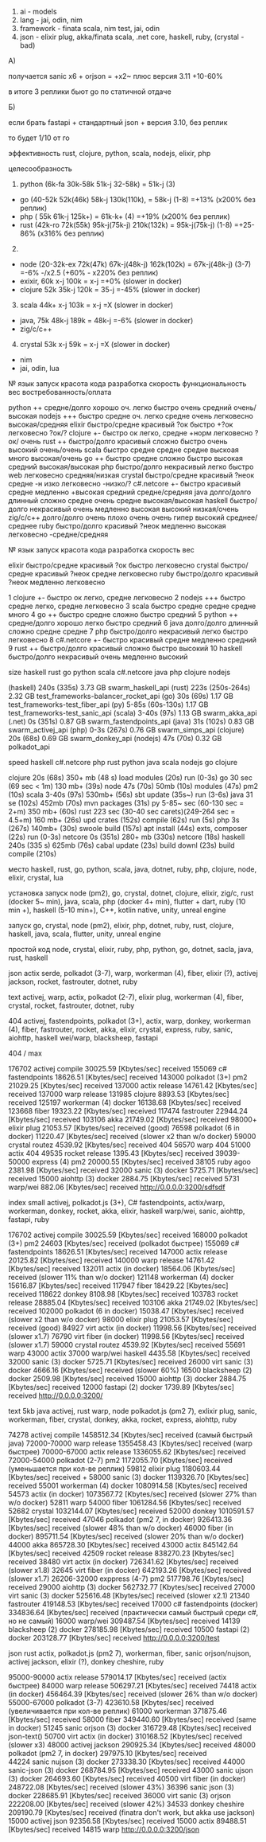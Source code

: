1) ai - models
2) lang - jai, odin, nim
3) framework - finata scala, nim test, jai, odin
4) json - elixir plug, akka/finata scala, .net core, haskell, ruby, (crystal - bad)



A)

получается sanic x6 + orjson = +x2~
плюс версия 3.11 +10-60%

в итоге 3 реплики бьют go по статичной отдаче

Б)

если брать fastapi + стандартный json + версия 3.10, без реплик

то будет 1/10 от го


эффективность
rust, clojure, python, scala, nodejs, elixir, php

целесообразность

1) python   (6k-fa       30k-58k            51k-j      32-58k)     =       51k-j  (3)
 - go       (40-52k      52k(46k)           58k-j   130k(110k),   =       58k-j  (1-8)    =+13%    (x200% без реплик)
 - php      (                55k            61k-j        125k+)   =       61k-k+ (4)      =+19%    (x200% без реплик)
 - rust     (42k-ro      72k(55k)     95k-j(75k-j)  210k(132k)    = 95k-j(75k-j) (1-8)    =+25-86% (x316% без реплик)
2) 
 - node     (20-32k-ex   72k(47k)     67k-j(48k-j)  162k(102k)    = 67k-j(48k-j)  (3-7)   =-6% -/x2.5 (+60% - x220% без реплик)
 - exixir,                   60k              x-j        100k     =         x-j           =+0%  (slower in docker)
 - clojure                   52k            35k-j        120k     =        35-j           =-45% (slower in docker)
3) scala                     44k+             x-j        103k     =         x-j           =X    (slower in docker)
 - java,                     75k            48k-j        189k     =       48k-j           =-6%  (slower in docker)
 - zig/c/c++
4) crystal                   53k              x-j         59k     =         x-j           =X    (slower in docker)
 - nim
 - jai, odin, lua 


№ язык          запуск         красота кода    разработка  скорость  функциональность  вес           востребованность/оплата

python ++       средне/долго   хорошо          оч. легко   быстро    очень             средний       очень/высокая
nodejs +++      быстро         средне          оч. легко   средне    очень             легковесно    высокая/средняя
elixir          быстро/средне  красивый        ?ок         быстро    +?ок              легковесно    ?ок/?
clojure +-      быстро         ок              легко,      средне    +норм             легковесно    ?ок/  очень
rust ++         быстро/долго   красивый        сложно      быстро    очень             высокий       очень/очень
scala           быстро         средне          средне      средне    выскоая           много         высокая/очень
go ++           быстро         средне          сложно      быстро    высокая           средний       высокая/высокая
php             быстро/долго   некрасивый      легко       быстро    web               легковесно    средняя/низкая
crystal         быстро/средне  красивый        ?неок       средне    -н изко            легковесно    -низко/?
c#.netcore +-   быстро         красивый        средне      медленно  +высокая          средний       средне/средняя
java            долго/долго    длинный         сложно      средне    очень             средне        высокая/высокая
haskell         быстро/долго   некрасивый      очень       медленно  высокая           высокий       низкая/очень
zig/c/c++       долго/долго    очень плохо     очень       очень     гипер             высокий       среднее/среднее
ruby            быстро/долго   красивый        ?неок       медленно  высокая           легковесно    -средне/средняя

№ язык          запуск         красота кода      разработка  скорость  вес

elixir          быстро/средне  красивый          ?ок         быстро    легковесно
crystal         быстро/средне  красивый          ?неок       средне    легковесно
ruby            быстро/долго   красивый          ?неок       медленно  легковесно

1 clojure +-    быстро         ок                легко,      средне    легковесно
2 nodejs +++    быстро         средне            легко,      средне    легковесно
3 scala         быстро         средне            средне      средне    много
4 go ++         быстро         средне            сложно      быстро    средний
5 python ++     средне/долго   хорошо            легко       быстро    средний
6 java          долго/долго    длинный           сложно      средне    средне
7 php           быстро/долго   некрасивый        легко       быстро    легковесно
8 c#.netcore +- быстро         красивый          средне      медленно  средний
9 rust ++       быстро/долго   красивый          сложно      быстро    высокий
10 haskell      быстро/долго   некрасивый        очень       медленно  высокий

size 
haskell rust go python scala c#.netcore java php clojure nodejs

(haskell) 240s  (335s)      3.73 GB swarm_haskell_api
(rust)    223s  (250s-264s) 2.32 GB test_frameworks-balancer_rocket_api
(go)      30s   (69s)       1.17 GB test_frameworks-test_fiber_api
(py)      5-85s (60s-130s)  1.17 GB test_frameworks-test_sanic_api
(scala)   3-40s (97s)       1.13 GB swarm_akka_api
(.net)    0s    (351s)      0.87 GB swarm_fastendpoints_api
(java)    31s   (102s)      0.83 GB swarm_activej_api
(php)     0-3s  (267s)      0.76 GB swarm_simps_api
(clojure) 20s   (68s)       0.69 GB swarm_donkey_api
(nodejs)      47s   (70s)       0.32 GB polkadot_api

speed
haskell c#.netcore php rust python java scala nodejs go clojure

clojure 20s (68s) 350+ mb (48 s) load modules (20s) run (0-3s)
go   30 sec                    (69 sec     < 1m)      130 mb+ (39s)
node 47s                       (70s)                  50mb (10s) modules (47s) pm2 (10s)
scala 3-40s (97s)  530mb+ (56s) sbt update (35s~) run (3-6s)
java 31 se (102s) 452mb (70s) mvn packages (31s)
py   5-85~ sec                 (60-130 sec = 2+m)     350 mb+ (60s)
rust 223 sec (30-40 sec carets)(249-264 sec    = 4.5+m)   160 mb+ (26s) upd crates (152s) compile (62s) run (5s)
php  3s (267s)  140mb+ (30s) swoole build (157s) apt install (44s) exts, composer (22s) run (0-3s)
netcore 0s (351s)  280+ mb (330s) netcore (18s) 
haskell 240s (335 s) 625mb (76s) cabal update (23s) build downl (23s) build compile (210s)

место
haskell, rust, go, python, scala, java, dotnet, ruby, php, clojure, node, elixir, crystal, lua

установка запуск
node (pm2), go, crystal, dotnet, clojure, elixir, zig/c, rust (docker 5~ min), java, scala, php (docker 4+ min), flutter + dart, ruby (10 min +), haskell (5-10 min+), C++, kotlin native, unity, unreal engine

запуск
go, crystal, node (pm2), elixir, php, dotnet, ruby, rust, clojure, haskell, java, scala, flutter, unity, unreal engine

простой код
node, crystal, elixir, ruby, php, python, go, dotnet, sacla, java, rust, haskell

json
actix serde, polkadot (3-7), warp, workerman (4), fiber, elixir (?), activej jackson, rocket, fastrouter, dotnet, ruby

text
activej, warp, actix, polkadot (2-7), elixir plug, workerman (4), fiber, crystal, rocket, fastrouter, dotnet, ruby

404
activej, fastendpoints, polkadot (3+), actix, warp, donkey, workerman (4), fiber, fastrouter, rocket, akka, elixir, crystal, express, ruby, sanic, aiohttp, haskell wei/warp, blacksheep, fastapi




404 / max

176702 activej compile       30025.59 [Kbytes/sec] received
155069 c# fastendpoints      18626.51 [Kbytes/sec] received
143000 polkadot (3+) pm2     21029.25 [Kbytes/sec] received
137000 actix release         14761.42 [Kbytes/sec] received
137000 warp release
131985 clojure               8893.53 [Kbytes/sec] received
125197 workerman (4) docker  16138.68 [Kbytes/sec] received
123668 fiber                 19323.22 [Kbytes/sec] received
117474 fastrouter            22944.24 [Kbytes/sec] received
103106 akka                  21749.02 [Kbytes/sec] received
98000+ elixir plug              21053.57 [Kbytes/sec] received (good)
76598 polkadot (6 in docker)    11220.47 [Kbytes/sec] received (slower x2 than w/o docker)
59000 crystal routez         4539.92 [Kbytes/sec] received
404 56570 warp
404 51000 actix
404 49535 rocket release     1395.43 [Kbytes/sec] received
39039-50000 express (4) pm2  20000.55 [Kbytes/sec] received
38105 ruby agoo              2381.98 [Kbytes/sec] received
32000 sanic (3) docker       5725.71 [Kbytes/sec] received
15000 aiohttp (3) docker     2884.75 [Kbytes/sec] received
5731 warp/wei                882.06 [Kbytes/sec] received
http://0.0.0.0:3200/sdfsdf

index small
activej, polkadot.js (3+), C# fastendpoints, actix/warp, workerman, donkey, rocket, akka, elixir, haskell warp/wei, sanic, aiohttp, fastapi, ruby

176702 activej compile          30025.59 [Kbytes/sec] received
168000 polkadot (3+) pm2        24603    [Kbytes/sec] received (polkadot быстрее)
155069 c# fastendpoints         18626.51 [Kbytes/sec] received
147000 actix release            20125.82 [Kbytes/sec] received
140000 warp release             14761.42 [Kbytes/sec] received
132011 actix (in docker)        18564.06 [Kbytes/sec] received (slower 11% than w/o docker)
121148 workerman (4) docker     15616.87 [Kbytes/sec] received
117947 fiber                    18429.22 [Kbytes/sec] received
118622 donkey                   8108.98 [Kbytes/sec] received
103783 rocket release           28885.04 [Kbytes/sec] received
103106 akka                     21749.02 [Kbytes/sec] received
102000 polkadot (6 in docker)   15038.47 [Kbytes/sec] received (slower x2 than w/o docker)
98000 elixir plug               21053.57 [Kbytes/sec] received (good)
84927 virt actix (in docker)    11998.56 [Kbytes/sec] received (slower x1.7)
76790 virt fiber (in docker)    11998.56 [Kbytes/sec] received (slower x1.7)
59000 crystal routez            4539.92 [Kbytes/sec] received
55691 warp
43000 actix
37000 warp/wei haskell          4435.58 [Kbytes/sec] received
32000 sanic (3) docker          5725.71 [Kbytes/sec] received
26000 virt sanic (3) docker     4666.16 [Kbytes/sec] received (slower 60%)
16500 blacksheep (2) docker     2509.98 [Kbytes/sec] received
15000 aiohttp (3) docker        2884.75 [Kbytes/sec] received
12000 fastapi (2) docker        1739.89 [Kbytes/sec] received
http://0.0.0.0:3200/     


text 5kb
java activej, rust warp, node polkadot.js (pm2 7), exlixir plug, sanic, workerman, fiber, crystal, donkey, akka, rocket, express, aiohttp, ruby

74278 activej compile           1458512.34 [Kbytes/sec] received (самый быстрый java)
72000-70000 warp release        1355458.43 [Kbytes/sec] received (warp быстрее)
70000-67000 actix release       1336055.62 [Kbytes/sec] received
72000-54000 polkadot (2-7) pm2  1172055.70 [Kbytes/sec] received (уменьшается при кол-ве реплик)
59812 elixir plug               1180603.44 [Kbytes/sec] received +
58000 sanic (3) docker          1139326.70 [Kbytes/sec] received
55001 workerman (4) docker      1080914.58 [Kbytes/sec] received
54573 actix (in docker)         1073567.72 [Kbytes/sec] received (slower 27% than w/o docker)
52811 warp
54000 fiber                     1061284.56 [Kbytes/sec] received
52682 crystal                   1032144.07 [Kbytes/sec] received
52000 donkey                        1010591.57 [Kbytes/sec] received
47046 polkadot (pm2 7, in docker)   926413.36 [Kbytes/sec] received (slower 48% than w/o docker)
46000 fiber (in docker)             895711.54 [Kbytes/sec] received (slower 20% than w/o docker)
44000 akka                          865728.30 [Kbytes/sec] received
43000 actix                     845142.64 [Kbytes/sec] received
42509 rocket release            838270.23 [Kbytes/sec] received
38480 virt actix (in docker)    726341.62 [Kbytes/sec] received (slower x1.8)
32645 virt fiber (in docker)    642193.26 [Kbytes/sec] received (slower x1.7)
26206-32000 exppress (4-7) pm2  517798.76 [Kbytes/sec] received
29000 aiohttp (3) docker        562732.77 [Kbytes/sec] received
27000 virt sanic (3) docker     525616.48 [Kbytes/sec] received (slower x2.1)
21340 fastrouter                419148.53 [Kbytes/sec] received
17000 c# fastendpoints (docker) 334836.64 [Kbytes/sec] received (практически самый быстрый среди c#, но не самый)
16000 warp/wei                  309487.54 [Kbytes/sec] received
14139 blacksheep (2) docker     278185.98 [Kbytes/sec] received
10500 fastapi (2) docker        203128.77 [Kbytes/sec] received
http://0.0.0.0:3200/test

json
rust actix, polkadot.js (pm2 7), workerman, fiber, sanic orjson/nujson, activej jackson, elixir (?), donkey cheshire, ruby

95000-90000 actix release     579014.17 [Kbytes/sec] received (actix быстрее)
84000 warp release            506297.21 [Kbytes/sec] received
74418 actix (in docker)       456464.39 [Kbytes/sec] received (slower 26% than w/o docker)
55000-67000 polkadot (3-7)    423610.58 [Kbytes/sec] received (увеличивается при кол-ве реплик)
61000 workerman               371875.46 [Kbytes/sec] received 
58000 fiber                   349440.60 [Kbytes/sec] received (same in docker)
51245 sanic orjson (3) docker 316729.48 [Kbytes/sec] received json-text()
50700 virt actix (in docker)  310168.52 [Kbytes/sec] received (slower x3)
48000 activej jackson         290925.34 [Kbytes/sec] received
48000 polkadot (pm2 7, in docker)   297975.10 [Kbytes/sec] received          
44224 sanic nujson (3) docker       273338.30 [Kbytes/sec] received
44000 sanic-json (3) docker         268784.95 [Kbytes/sec] received
43000 sanic ujson (3) docker  264693.60 [Kbytes/sec] received
40500 virt fiber (in docker)   248722.08 [Kbytes/sec] received (slower 43%)
36396 sanic json (3) docker   228685.91 [Kbytes/sec] received
36000 virt sanic (3) orjson   222208.00 [Kbytes/sec] received (slower 42%)
34533 donkey cheshire         209190.79 [Kbytes/sec] received
(finatra don't work, but akka use jackson)
15000 activej json            92356.58 [Kbytes/sec] received
15000 actix                   89488.51 [Kbytes/sec] received
14815 warp
http://0.0.0.0:3200/json